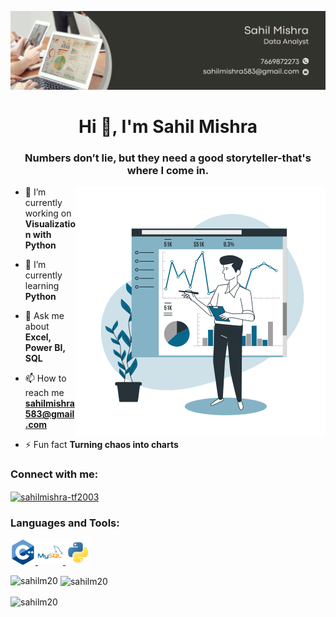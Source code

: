 ![logo](https://github.com/sahilm20/sahilm20/blob/main/Sahil%20Mishra%20(2).png)
<h1 align="center">Hi 👋, I'm Sahil Mishra</h1>
<h3 align="center">Numbers don’t lie, but they need a good storyteller-that's where I come in.</h3>
<img align="right" alt="coding" width="400" src=https://github.com/sahilm20/sahilm20/blob/main/Picture2%20github.gif>



- 🔭 I’m currently working on **Visualization with Python**

- 🌱 I’m currently learning **Python**

- 💬 Ask me about **Excel, Power BI, SQL**

- 📫 How to reach me **sahilmishra583@gmail.com**

- ⚡ Fun fact **Turning chaos into charts**

<h3 align="left">Connect with me:</h3>
<p align="left">
<a href="https://linkedin.com/in/sahilmishra-tf2003" target="blank"><img align="center" src="https://raw.githubusercontent.com/rahuldkjain/github-profile-readme-generator/master/src/images/icons/Social/linked-in-alt.svg" alt="sahilmishra-tf2003" height="30" width="40" /></a>
</p>

<h3 align="left">Languages and Tools:</h3>
<p align="left"> <a href="https://www.w3schools.com/cpp/" target="_blank" rel="noreferrer"> <img src="https://raw.githubusercontent.com/devicons/devicon/master/icons/cplusplus/cplusplus-original.svg" alt="cplusplus" width="40" height="40"/> </a> <a href="https://www.mysql.com/" target="_blank" rel="noreferrer"> <img src="https://raw.githubusercontent.com/devicons/devicon/master/icons/mysql/mysql-original-wordmark.svg" alt="mysql" width="40" height="40"/> </a> <a href="https://www.python.org" target="_blank" rel="noreferrer"> <img src="https://raw.githubusercontent.com/devicons/devicon/master/icons/python/python-original.svg" alt="python" width="40" height="40"/> </a> </p>

<p><img align="left" src="https://github-readme-stats.vercel.app/api/top-langs?username=sahilm20&show_icons=true&locale=en&layout=compact" alt="sahilm20" /></p>

<p>&nbsp;<img align="center" src="https://github-readme-stats.vercel.app/api?username=sahilm20&show_icons=true&locale=en" alt="sahilm20" /></p>

<p><img align="center" src="https://github-readme-streak-stats.herokuapp.com/?user=sahilm20&" alt="sahilm20" /></p>

